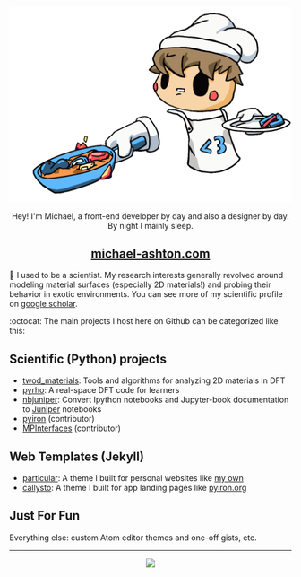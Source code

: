 <p align="center">
  <img src="banner.gif" width="550px"/>
</p>

<p align="center">
  Hey! I'm Michael, a front-end developer by day and also a designer by day. By night I mainly sleep.
</p>

<h2 align="center">
  <a href="https://www.michael-ashton.com">michael-ashton.com</a>
</h2>

:microscope: I used to be a scientist. My research interests generally revolved around
modeling material surfaces (especially 2D materials!) and probing their behavior in exotic environments.
You can see more of my scientific profile on [google scholar](https://scholar.google.com/citations?user=SgAQKZIAAAAJ&hl=en).

:octocat: The main projects I host here on Github can be categorized like this:

Scientific (Python) projects
---
- [twod_materials](https://github.com/ashtonmv/twod_materials): Tools and algorithms for analyzing 2D materials in DFT
- [pyrho](https://github.com/ashtonmv/pyrho): A real-space DFT code for learners
- [nbjuniper](https://github.com/ashtonmv/nbjuniper): Convert Ipython notebooks and Jupyter-book documentation to [Juniper](https://github.com/ines/juniper) notebooks
- [pyiron](https://github.com/pyiron/pyiron) (contributor)
- [MPInterfaces](https://github.com/henniggroup/mpinterfaces) (contributor)

Web Templates (Jekyll)
---
- [particular](https://github.com/ashtonmv/particular): A theme I built for personal websites like [my own](https://www.michael-ashton.com)
- [callysto](https://github.com/ashtonmv/callysto): A theme I built for app landing pages like [pyiron.org](https://pyiron.org)

Just For Fun
---
Everything else: custom Atom editor themes and one-off gists, etc.
</p>

---

<p align="center">
  <img src="https://github-readme-stats.vercel.app/api?username=ashtonmv&show_icons=true&theme=radical)](https://github.com/anuraghazra/github-readme-stats"/>
</p>
